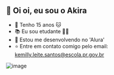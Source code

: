 ## 👋 Oi oi, eu sou o Akira
- 🍥 Tenho 15 anos 🐱
- 📚 Eu sou etudante 👨‍🎓
- 🧃 Estou me desenvolvendo no 'Alura' 
- ⭐ Entre em contato comigo pelo email: kemilly.leite.santos@escola.pr.gov.br

![image](https://media1.tenor.com/m/cGcurLG5qL8AAAAd/suga-min-yoongi.gif
)
